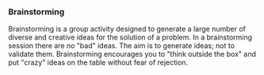 ### Brainstorming

Brainstorming is a group activity designed to generate a large number of diverse and creative ideas for the solution of a problem. In a brainstorming session there are no "bad" ideas. The aim is to generate ideas; not to validate them. Brainstorming encourages you to "think outside the box" and put "crazy" ideas on the table without fear of rejection.
